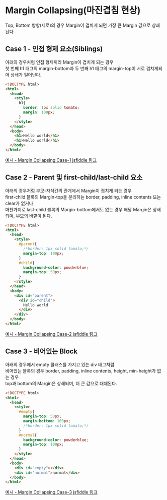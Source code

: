 # Margin Collapsing(마진겹침 현상)
Top, Bottom 방향(세로)의 경우 Margin이 겹치게 되면 가장 큰 Margin 값으로 상쇄된다.

## Case 1 - 인접 형제 요소(Siblings)
아래의 경우처럼 인접 형제끼리 Margin이 겹치게 되는 경우  
첫 번째 h1 태그의 margin-bottom과 두 번째 h1 태그의 margin-top이 서로 겹치게되어 상쇄가 일어난다.

```html
<!DOCTYPE html>
<html>
  <head>
    <style>
      h1{
        border: 1px solid tomato;
        margin: 100px;
      }
    </style>
  </head>
  <body>
    <h1>Hello world</h1>
    <h1>Hello world</h1>
  </body>
</html>
```
[예시 - Margin Collapsing Case-1 jsfiddle 링크][link]

[link]:https://jsfiddle.net/seonghojung/p8jck6gd/1/

## Case 2 - Parent 및 first-child/last-child 요소
아래의 경우처럼 부모-자식간의 관계에서 Margin이 겹치게 되는 경우  
first-child 블록의 Margin-top을 분리하는 border, padding, inline contents 또는 clear가 없거나  
마찬가지로 last-child 블록의 Margin-bottom에서도 없는 경우 해당 Margin은 상쇄되며, 부모의 바깥이 된다.
```html
<!DOCTYPE html>
<html>
  <head>
    <style>
      #parent{
        /*border: 1px solid tomato;*/
        margin-top: 100px;
      }
      #child{
        background-color: powderblue;
        margin-top: 50px;
      }
    </style>
  </head>
  <body>
    <div id="parent">
      <div id="child">
        Hello world
      </div>
    </div>
  </body>
</html>
```
[예시 - Margin Collapsing Case-2 jsfiddle 링크][link2]

[link2]:https://jsfiddle.net/seonghojung/abu9w725/4/

## Case 3 - 비어있는 Block
아래의 경우에서 empty 클래스를 가지고 있는 div 태그처럼  
비어있는 블록의 경우 border, padding, inline contents, height, min-height가 없는 경우  
top과 bottom의 Margin은 상쇄되며, 더 큰 값으로 대체된다.
```html
<!DOCTYPE html>
<html>
  <head>
    <style>
      #empty{
        margin-top: 50px;
        margin-bottom: 100px;
        /*border: 1px solid tomato;*/
      }
      #normal{
        background-color: powderblue;
        margin-top: 100px;
      }
    </style>
  </head>
  <body>
    <div id="empty"></div>
    <div id="normal">normal</div>
  </body>
</html>
```
[예시 - Margin Collapsing Case-3 jsfiddle 링크][link3]

[link3]:https://jsfiddle.net/seonghojung/6cqzm0s8/
